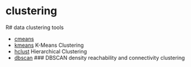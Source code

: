 # clustering

R# data clustering tools

+ [cmeans](clustering/cmeans.1) 
+ [kmeans](clustering/kmeans.1) K-Means Clustering
+ [hclust](clustering/hclust.1) Hierarchical Clustering
+ [dbscan](clustering/dbscan.1) ### DBSCAN density reachability and connectivity clustering
